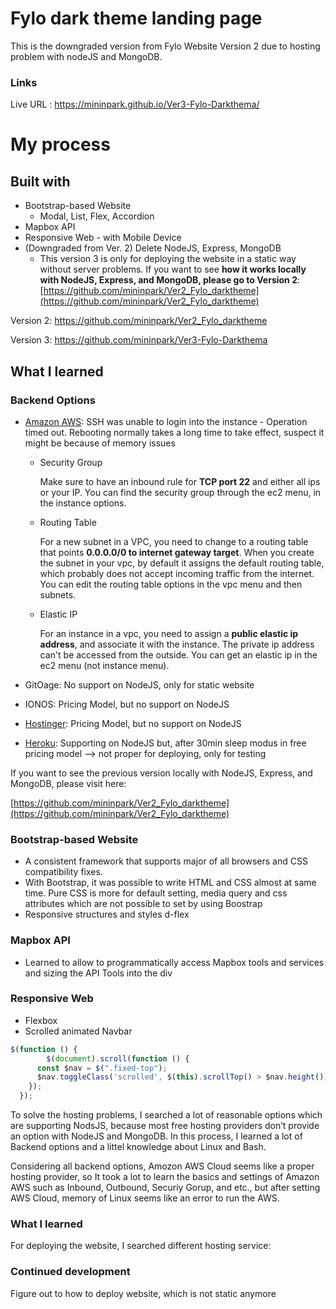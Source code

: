 # Fylo dark theme landing page

This is the downgraded version from Fylo Website Version 2 due to hosting problem with nodeJS and MongoDB. 

### Links

Live URL : https://mininpark.github.io/Ver3-Fylo-Darkthema/

# My process

## Built with

- Bootstrap-based Website
    - Modal, List, Flex, Accordion
- Mapbox API
- Responsive Web - with Mobile Device
- (Downgraded from Ver. 2) Delete NodeJS, Express, MongoDB
    - This version 3 is only for deploying the website in a static way without server problems. If you want to see **how it works locally with NodeJS, Express, and MongoDB, please go to Version 2**: [https://github.com/mininpark/Ver2_Fylo_darktheme](https://github.com/mininpark/Ver2_Fylo_darktheme)

Version 2: https://github.com/mininpark/Ver2_Fylo_darktheme

Version 3: https://github.com/mininpark/Ver3-Fylo-Darkthema

## ****What I learned****

### Backend Options

- [Amazon AWS](https://signin.aws.amazon.com/signin?redirect_uri=https%3A%2F%2Fus-east-1.console.aws.amazon.com%2Fec2%2Fv2%2Fhome%3Fregion%3Dus-east-1%26state%3DhashArgs%2523Instances%253A%26isauthcode%3Dtrue&client_id=arn%3Aaws%3Aiam%3A%3A015428540659%3Auser%2Fec2&forceMobileApp=0&code_challenge=ACZehpWCdS6eqnczF85TSXlAJuBdPDC-S6yNzEDYJiw&code_challenge_method=SHA-256): SSH was unable to login into the instance - Operation timed out. Rebooting normally takes a long time to take effect,  suspect it might be because of memory issues
    - Security Group
        
        Make sure to have an inbound rule for **TCP port 22** and either all ips or your IP. You can find the security group through the ec2 menu, in the instance options.
        
    - Routing Table
        
        For a new subnet in a VPC, you need to change to a routing table that points **0.0.0.0/0 to internet gateway target**. When you create the subnet in your vpc, by default it assigns the default routing table, which probably does not accept incoming traffic from the internet. You can edit the routing table options in the vpc menu and then subnets.
        
    - Elastic IP
        
        For an instance in a vpc, you need to assign a **public elastic ip address**, and associate it with the instance. The private ip address can't be accessed from the outside. You can get an elastic ip in the ec2 menu (not instance menu).
        
- GitOage: No support on NodeJS, only for static website
- IONOS: Pricing Model, but no support on NodeJS
- [Hostinger](https://hpanel.hostinger.com/): Pricing Model, but no support on NodeJS
- [Heroku](https://dashboard.heroku.com/): Supporting on NodeJS but, after 30min sleep modus in free pricing model —> not proper for deploying, only for testing

If you want to see the previous version locally with NodeJS, Express, and MongoDB, please visit here:

[https://github.com/mininpark/Ver2_Fylo_darktheme](https://github.com/mininpark/Ver2_Fylo_darktheme)

### Bootstrap-based Website

- A consistent framework that supports major of all browsers and CSS compatibility fixes.
- With Bootstrap, it was possible to write HTML and CSS almost at same time. Pure CSS is more for default setting, media query and css attributes which are not possible to set by using Boostrap
- Responsive structures and styles d-flex

### Mapbox API

- Learned to allow to programmatically access Mapbox tools and services and sizing the API Tools into the div

### Responsive Web

- Flexbox
- Scrolled animated Navbar

```jsx
$(function () {
	    $(document).scroll(function () {
      const $nav = $(".fixed-top");
      $nav.toggleClass('scrolled', $(this).scrollTop() > $nav.height());
    });
  });
```

To solve the hosting problems, I searched a lot of reasonable options which are supporting NodsJS, because most free hosting providers don’t provide an option with NodeJS and MongoDB. In this process, I learned a lot of Backend options and a littel knowledge about Linux and Bash. 

Considering all backend options, Amozon AWS Cloud seems like a proper hosting provider, so It took a lot to learn the basics and settings of Amazon AWS such as Inbound, Outbound, Securiy Gorup, and etc., but after setting AWS Cloud, memory of Linux seems like an error to run the AWS. 

### What I learned

For deploying the website, I searched different hosting service:

### Continued development

Figure out to how to deploy website, which is not static anymore
